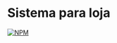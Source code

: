 # Sistema para loja
[![NPM](https://img.shields.io/npm/l/react)](https://github.com/pamellapereto/SistemaLoja/blob/main/LICENSE) 
